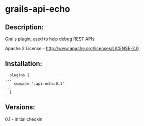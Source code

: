 # grails-api-echo

Description:
--------------
Grails plugin, used to help debug REST APIs.

Apache 2 License - http://www.apache.org/licenses/LICENSE-2.0

Installation:
--------------
```
  plugins {
...
    compile ':api-echo:0.1'
...
  }
```

Versions:
--------------
0.1 - initial checkin